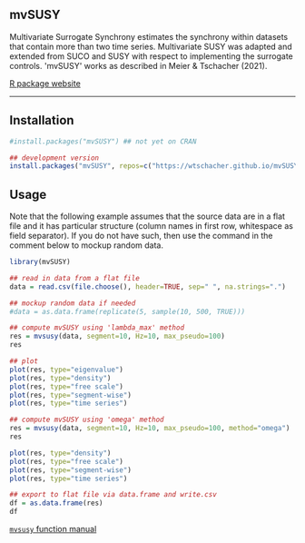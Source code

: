 mvSUSY
----

Multivariate Surrogate Synchrony estimates the synchrony within datasets that contain more than two time series. Multivariate SUSY was adapted and extended from SUCO and SUSY with respect to implementing the surrogate controls. 'mvSUSY' works as described in Meier & Tschacher (2021).

[R package website](https://wtschacher.github.io/mvSUSY/)

----

Installation
----

```r
#install.packages("mvSUSY") ## not yet on CRAN

## development version
install.packages("mvSUSY", repos=c("https://wtschacher.github.io/mvSUSY/","https://cloud.r-project.org"))
```

Usage
----

Note that the following example assumes that the source data are in a flat file and it has particular structure (column names in first row, whitespace as field separator). If you do not have such, then use the command in the comment below to mockup random data.

```r
library(mvSUSY)

## read in data from a flat file
data = read.csv(file.choose(), header=TRUE, sep=" ", na.strings=".")

## mockup random data if needed
#data = as.data.frame(replicate(5, sample(10, 500, TRUE)))

## compute mvSUSY using 'lambda_max' method
res = mvsusy(data, segment=10, Hz=10, max_pseudo=100)
res

## plot
plot(res, type="eigenvalue")
plot(res, type="density")
plot(res, type="free scale")
plot(res, type="segment-wise")
plot(res, type="time series")

## compute mvSUSY using 'omega' method
res = mvsusy(data, segment=10, Hz=10, max_pseudo=100, method="omega")
res

plot(res, type="density")
plot(res, type="free scale")
plot(res, type="segment-wise")
plot(res, type="time series")

## export to flat file via data.frame and write.csv
df = as.data.frame(res)
df
```

[`mvsusy` function manual](https://wtschacher.github.io/mvSUSY/reference/mvsusy.html)
